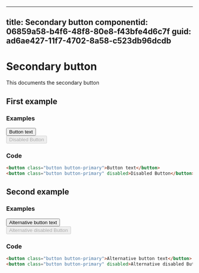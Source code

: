 ---
title: Secondary button
componentid: 06859a58-b4f6-48f8-80e8-f43bfe4d6c7f
guid: ad6ae427-11f7-4702-8a58-c523db96dcdb
----
# Secondary button
This documents the secondary button

## First example
### Examples
<div data-livepreview>
    <button class="button button-secondary">Button text</button><br/>
	<button class="button button-secondary" disabled>Disabled Button</button>
</div>

### Code
```html
<button class="button button-primary">Button text</button>
<button class="button button-primary" disabled>Disabled Button</button>
```   


## Second example
### Examples
<div data-livepreview>
    <button class="button button-secondary">Alternative button text</button><br/>
	<button class="button button-secondary" disabled>Alternative disabled Button</button>
</div>

### Code
```html
<button class="button button-primary">Alternative button text</button>
<button class="button button-primary" disabled>Alternative disabled Button</button>
```  
